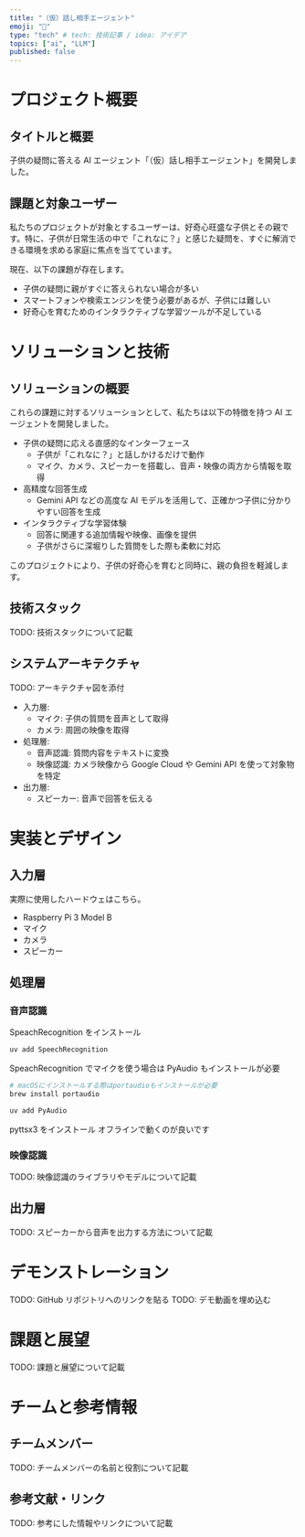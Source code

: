 ```yaml
---
title: "（仮）話し相手エージェント"
emoji: "🦙"
type: "tech" # tech: 技術記事 / idea: アイデア
topics: ["ai", "LLM"]
published: false
---
```


# プロジェクト概要

## タイトルと概要

子供の疑問に答える AI エージェント「（仮）話し相手エージェント」を開発しました。

## 課題と対象ユーザー

私たちのプロジェクトが対象とするユーザーは、好奇心旺盛な子供とその親です。特に、子供が日常生活の中で「これなに？」と感じた疑問を、すぐに解消できる環境を求める家庭に焦点を当てています。

現在、以下の課題が存在します。

- 子供の疑問に親がすぐに答えられない場合が多い
- スマートフォンや検索エンジンを使う必要があるが、子供には難しい
- 好奇心を育むためのインタラクティブな学習ツールが不足している

# ソリューションと技術

## ソリューションの概要

これらの課題に対するソリューションとして、私たちは以下の特徴を持つ AI エージェントを開発しました。

- 子供の疑問に応える直感的なインターフェース
  - 子供が「これなに？」と話しかけるだけで動作
  - マイク、カメラ、スピーカーを搭載し、音声・映像の両方から情報を取得
- 高精度な回答生成
  - Gemini API などの高度な AI モデルを活用して、正確かつ子供に分かりやすい回答を生成
- インタラクティブな学習体験
  - 回答に関連する追加情報や映像、画像を提供
  - 子供がさらに深堀りした質問をした際も柔軟に対応

このプロジェクトにより、子供の好奇心を育むと同時に、親の負担を軽減します。

## 技術スタック

TODO: 技術スタックについて記載

## システムアーキテクチャ

TODO: アーキテクチャ図を添付

- 入力層:
  - マイク: 子供の質問を音声として取得
  - カメラ: 周囲の映像を取得
- 処理層:
  - 音声認識: 質問内容をテキストに変換
  - 映像認識: カメラ映像から Google Cloud や Gemini API を使って対象物を特定
- 出力層:
  - スピーカー: 音声で回答を伝える

# 実装とデザイン

## 入力層

実際に使用したハードウェはこちら。

- Raspberry Pi 3 Model B
- マイク
- カメラ
- スピーカー

## 処理層

### 音声認識

SpeachRecognition をインストール

```bash
uv add SpeechRecognition
```

SpeachRecognition でマイクを使う場合は PyAudio もインストールが必要

```bash
# macOSにインストールする際はportaudioもインストールが必要
brew install portaudio

uv add PyAudio
```

pyttsx3 をインストール
オフラインで動くのが良いです

### 映像認識

TODO: 映像認識のライブラリやモデルについて記載

## 出力層

TODO: スピーカーから音声を出力する方法について記載

# デモンストレーション

TODO: GitHub リポジトリへのリンクを貼る
TODO: デモ動画を埋め込む

# 課題と展望

TODO: 課題と展望について記載

# チームと参考情報

## チームメンバー

TODO: チームメンバーの名前と役割について記載

## 参考文献・リンク

TODO: 参考にした情報やリンクについて記載
